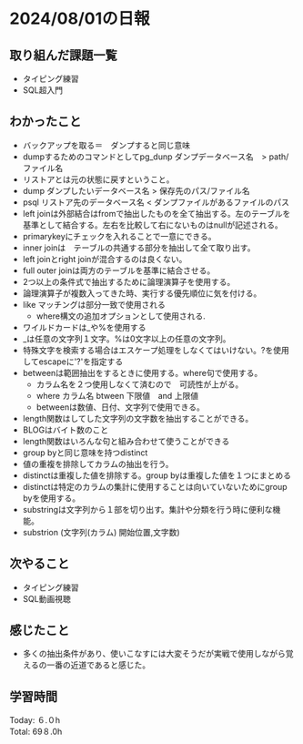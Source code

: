 # 2024/08/01の日報
## 取り組んだ課題一覧
* タイピング練習
* SQL超入門
## わかったこと
* バックアップを取る＝　ダンプすると同じ意味
* dumpするためのコマンドとしてpg_dunp ダンプデータベース名　> path/ファイル名
* リストアとは元の状態に戻すということ。
* dump ダンプしたいデータベース名 > 保存先のパス/ファイル名
* psql リストア先のデータベース名 < ダンプファイルがあるファイルのパス
* left joinは外部結合はfromで抽出したものを全て抽出する。左のテーブルを基準として結合する。左右を比較して右にないものはnullが記述される。
* primarykeyにチェックを入れることで一意にできる。
* inner joinは　テーブルの共通する部分を抽出して全て取り出す。
* left joinとright joinが混合するのは良くない。
* full outer joinは両方のテーブルを基準に結合させる。
* 2つ以上の条件式で抽出するために論理演算子を使用する。
* 論理演算子が複数入ってきた時、実行する優先順位に気を付ける。
* like マッチングは部分一致で使用される
  *  where構文の追加オプションとして使用される.
*  ワイルドカードは_や%を使用する
  * _は任意の文字列１文字。%は0文字以上の任意の文字列。
*  特殊文字を検索する場合はエスケープ処理をしなくてはいけない。?を使用してescapeに'?'を指定する
* betweenは範囲抽出をするときに使用する。where句で使用する。
  *  カラム名を２つ使用しなくて済むので　可読性が上がる。
  *  where カラム名 btween 下限値　and 上限値
  *  betweenは数値、日付、文字列で使用できる。
*  length関数はしてした文字列の文字数を抽出することができる。
*  BLOGはバイト数のこと
*  length関数はいろんな句と組み合わせて使うことができる
*  group byと同じ意味を持つdistinct
  *  値の重複を排除してカラムの抽出を行う。
  *  distinctは重複した値を排除する。group byは重複した値を１つにまとめる
  *  distinctは特定のカラムの集計に使用することは向いていないためにgroup byを使用する。
* substringは文字列から１部を切り出す。集計や分類を行う時に便利な機能。
 * substrion (文字列(カラム) 開始位置,文字数)                        
## 次やること
* タイピング練習
* SQL動画視聴
## 感じたこと
* 多くの抽出条件があり、使いこなすには大変そうだが実戦で使用しながら覚えるの一番の近道であると感じた。
## 学習時間
Today: ６.０h<br>
Total: 69８.0h
